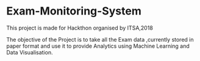 # Exam-Monitoring-System
This project is made for Hackthon organised by ITSA,2018

The objective of the Project is to take all the Exam data ,currently stored in paper format and use it to provide Analytics using Machine Learning and Data Visualisation.
